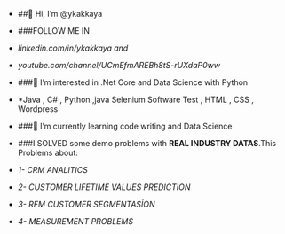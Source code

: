 - ##👋 Hi, I’m @ykakkaya
 
- ###FOLLOW ME  IN
-   *linkedin.com/in/ykakkaya and* 
-   *youtube.com/channel/UCmEfmAREBh8tS-rUXdaP0ww*
-  ###👀 I’m interested in .Net Core and Data Science with Python
-   *Java , C# , Python ,java Selenium Software Test , HTML , CSS , Wordpress 
- ###🌱 I’m currently learning code writing and Data Science
- ###I SOLVED some demo problems with **REAL INDUSTRY DATAS**.This Problems about:
-  _1- CRM ANALITICS_
-  _2- CUSTOMER LIFETIME VALUES PREDICTION_
-  _3- RFM CUSTOMER SEGMENTASİON_
-  _4- MEASUREMENT PROBLEMS_


<!---
ykakkaya/ykakkaya is a ✨ special ✨ repository because its `README.md` (this file) appears on your GitHub profile.
You can click the Preview link to take a look at your changes.
--->
